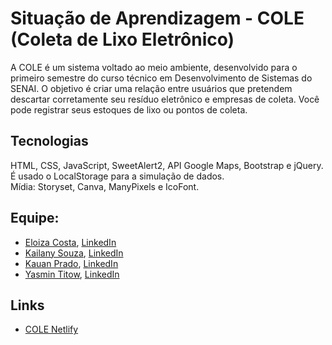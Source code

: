 # Situação de Aprendizagem - COLE (Coleta de Lixo Eletrônico)

A COLE é um sistema voltado ao meio ambiente, desenvolvido para o primeiro semestre do curso técnico em Desenvolvimento de Sistemas do SENAI.
O objetivo é criar uma relação entre usuários que pretendem descartar corretamente seu resíduo eletrônico e empresas de coleta. Você pode registrar seus estoques de lixo ou pontos de coleta.

## Tecnologias
HTML, CSS, JavaScript, SweetAlert2, API Google Maps, Bootstrap e jQuery. É usado o LocalStorage para a simulação de dados.<br>
Mídia: Storyset, Canva, ManyPixels e IcoFont. 

## Equipe:
* <a href="https://github.com/Eloiza-Costa">Eloiza Costa</a>, <a href="https://www.linkedin.com/in/eloiza-lacerda/">LinkedIn</a>
* <a href="https://github.com/kailanyy">Kailany Souza</a>, <a href="https://www.linkedin.com/in/kailany-souza-16a583222/">LinkedIn</a>
* <a href="https://github.com/Kauanprado">Kauan Prado</a>, <a href="https://www.linkedin.com/in/kauan-prado-49b23b225/">LinkedIn</a>
* <a href="https://github.com/yasminwtr">Yasmin Titow</a>, <a href="https://www.linkedin.com/in/yasmin-titow/">LinkedIn</a>

## Links
* <a href="https://cole-lixoeletronico.netlify.app">COLE Netlify</a>
